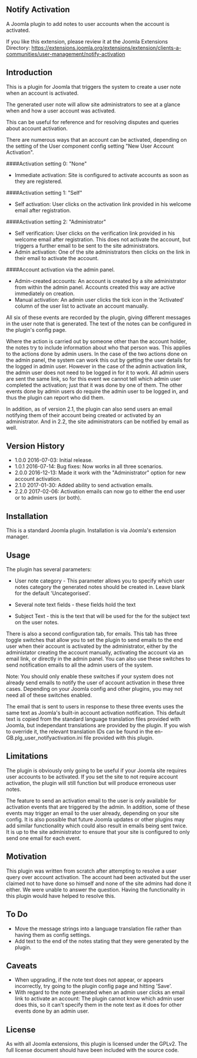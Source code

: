 Notify Activation
-----------------

A Joomla plugin to add notes to user accounts when the account is activated.

If you like this extension, please review it at the Joomla Extensions Directory: https://extensions.joomla.org/extensions/extension/clients-a-communities/user-management/notify-activation

Introduction
------------

This is a plugin for Joomla that triggers the system to create a user note when an account is activated.

The generated user note will allow site administrators to see at a glance when and how a user account was activated.

This can be useful for reference and for resolving disputes and queries about account activation.

There are numerous ways that an account can be activated, depending on the setting of the User component config setting "New User Account Activation".

####Activation setting 0: "None"
* Immediate activation: Site is configured to activate accounts as soon as they are registered.

####Activation setting 1: "Self"
* Self activation: User clicks on the activation link provided in his welcome email after registration.

####Activation setting 2: "Administrator"
* Self verification: User clicks on the verification link provided in his welcome email after registration. This does not activate the account, but triggers a further email to be sent to the site administrators.
* Admin activation: One of the site administrators then clicks on the link in their email to activate the account.

####Account activation via the admin panel.
* Admin-created accounts: An account is created by a site administrator from within the admin panel. Accounts created this way are active immediately on creation.
* Manual activation: An admin user clicks the tick icon in the 'Activated' column of the user list to activate an account manually.

All six of these events are recorded by the plugin, giving different messages in the user note that is generated. The text of the notes can be configured in the plugin's config page.

Where the action is carried out by someone other than the account holder, the notes try to include information about who that person was. This applies to the actions done by admin users. In the case of the two actions done on the admin panel, the system can work this out by getting the user details for the logged in admin user. However in the case of the admin activation link, the admin user does not need to be logged in for it to work. All admin users are sent the same link, so for this event we cannot tell which admin user completed the activation; just that it was done by one of them. The other events done by admin users do require the admin user to be logged in, and thus the plugin can report who did them.

In addition, as of version 2.1, the plugin can also send users an email notifying them of their account being created or activated by an administrator. And in 2.2, the site administrators can be notified by email as well.


Version History
----------------
* 1.0.0     2016-07-03: Initial release.
* 1.0.1     2016-07-14: Bug fixes: Now works in all three scenarios.
* 2.0.0     2016-12-13: Made it work with the "Administrator" option for new account activation.
* 2.1.0     2017-01-30: Added ability to send activation emails.
* 2.2.0     2017-02-06: Activation emails can now go to either the end user or to admin users (or both).


Installation
----------------
This is a standard Joomla plugin. Installation is via Joomla's extension manager.


Usage
----------------
The plugin has several parameters:

* User note category - This parameter allows you to specify which user notes category the generated notes should be created in. Leave blank for the default 'Uncategorised'.

* Several note text fields - these fields hold the text 

* Subject Text - this is the text that will be used for the for the subject text on the user notes.

There is also a second configuration tab, for emails. This tab has three toggle switches that allow you to set the plugin to send emails to the end user when their account is activated by the administrator, either by the administator creating the account manually, activating the account via an email link, or directly in the admin panel. You can also use these switches to send notification emails to all the admin users of the system.

Note: You should only enable these switches if your system does not already send emails to notify the user of account activation in these three cases. Depending on your Joomla config and other plugins, you may not need all of these switches enabled.

The email that is sent to users in response to these three events uses the same text as Joomla's built-in account activation notification. This default text is copied from the standard language translation files provided with Joomla, but independant translations are provided by the plugin. If you wish to override it, the relevant translation IDs can be found in the en-GB.plg_user_notifyactivation.ini file provided with this plugin.


Limitations
----------------
The plugin is obviously only going to be useful if your Joomla site requires user accounts to be activated. If you set the site to not require account activation, the plugin will still function but will produce erroneous user notes.

The feature to send an activation email to the user is only available for activation events that are triggered by the admin. In addition, some of these events may trigger an email to the user already, depending on your site config. It is also possible that future Joomla updates or other plugins may add similar functionality which could also result in emails being sent twice. It is up to the site administrator to ensure that your site is configured to only send one email for each event.


Motivation
----------------
This plugin was written from scratch after attempting to resolve a user query over account activation. The account had been activated but the user claimed not to have done so himself and none of the site admins had done it either. We were unable to answer the question. Having the functionality in this plugin would have helped to resolve this.


To Do
-----

* Move the message strings into a language translation file rather than having them as config settings.
* Add text to the end of the notes stating that they were generated by the plugin.


Caveats
-------

* When upgrading, if the note text does not appear, or appears incorrectly, try going to the plugin config page and hitting 'Save'.
* With regard to the note generated when an admin user clicks an email link to activate an account: The plugin cannot know which admin user does this, so it can't specify them in the note text as it does for other events done by an admin user.


License
----------------
As with all Joomla extensions, this plugin is licensed under the GPLv2. The full license document should have been included with the source code.
